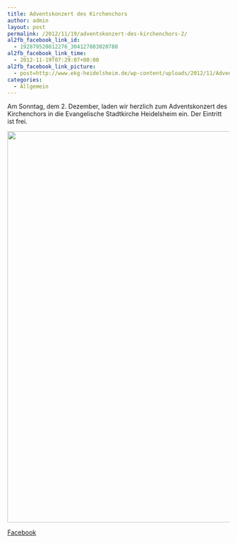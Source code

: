 ```yaml
---
title: Adventskonzert des Kirchenchors
author: admin
layout: post
permalink: /2012/11/19/adventskonzert-des-kirchenchors-2/
al2fb_facebook_link_id:
  - 192879520812276_304127803020780
al2fb_facebook_link_time:
  - 2012-11-19T07:29:07+00:00
al2fb_facebook_link_picture:
  - post=http://www.ekg-heidelsheim.de/wp-content/uploads/2012/11/AdventsKonzertplakat-Chor-2012-217x300.jpg
categories:
  - Allgemein
---
```

Am Sonntag, dem 2. Dezember, laden wir herzlich zum Adventskonzert des Kirchenchors in die Evangelische Stadtkirche Heidelsheim ein. Der Eintritt ist frei.

[<img class="alignleft size-large wp-image-951" title="AdventsKonzertplakat Chor 2012" src="http://www.ekg-heidelsheim.de/wp-content/uploads/2012/11/AdventsKonzertplakat-Chor-2012-741x1024.jpg" alt="" width="640" height="884" />][1]

<div class="al2fb_anchor">
  <a href="http://www.facebook.com/permalink.php?story_fbid=304127803020780&id=192879520812276" target="_blank">Facebook</div></a>

 [1]: http://www.ekg-heidelsheim.de/wp-content/uploads/2012/11/AdventsKonzertplakat-Chor-2012.jpg